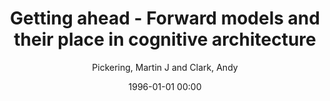 ---
layout: post
title: Getting ahead - Forward models and their place in cognitive architecture

date: 1996-01-01 00:00
author: Pickering, Martin J and Clark, Andy
tags: ["active inference","forward model","joint action","language","prediction","predictive coding","simulation"]
journal: Trends in Cognitive Sciences

link: https://doi.org/10.1016/j.tics.2014.05.006

year: 2014
---